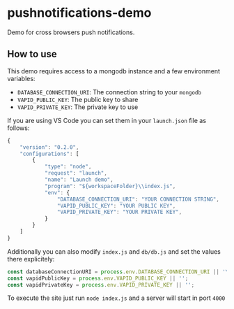 # pushnotifications-demo

Demo for cross browsers push notifications.

## How to use

This demo requires access to a mongodb instance and a few environment variables:

* `DATABASE_CONNECTION_URI`: The connection string to your `mongodb`
* `VAPID_PUBLIC_KEY`: The public key to share
* `VAPID_PRIVATE_KEY`: The private key to use

If you are using VS Code you can set them in your `launch.json` file as follows:

```js
{
    "version": "0.2.0",
    "configurations": [
        {
            "type": "node",
            "request": "launch",
            "name": "Launch demo",
            "program": "${workspaceFolder}\\index.js",
            "env": {
                "DATABASE_CONNECTION_URI": "YOUR CONNECTION STRING",
                "VAPID_PUBLIC_KEY": "YOUR PUBLIC KEY",
                "VAPID_PRIVATE_KEY": "YOUR PRIVATE KEY",
            }
        }
    ]
}
```

Additionally you can also modify `index.js` and `db/db.js` and set the values there explicitely:

```js
const databaseConnectionURI = process.env.DATABASE_CONNECTION_URI || 'YOUR CONNECTION STRING';
const vapidPublicKey = process.env.VAPID_PUBLIC_KEY || '';
const vapidPrivateKey = process.env.VAPID_PRIVATE_KEY || '';
```

To execute the site just run `node index.js` and a server will start in port `4000`